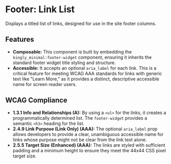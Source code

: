# Footer: Link List

Displays a titled list of links, designed for use in the site footer columns.

## Features

- **Composable:** This component is built by embedding
  the `kingly_minimal:footer-widget` component, ensuring it inherits the
  standard footer widget title styling and structure.
- **Accessible:** It accepts an optional `aria_label` for each link. This is a
  critical feature for meeting WCAG AAA standards for links with generic text
  like "Learn More," as it provides a distinct, descriptive accessible name for
  screen reader users.

## WCAG Compliance

- **1.3.1 Info and Relationships (A):** By using a `<ul>` for the links, it
  creates a programmatically determined list. The `footer-widget` provides a
  semantic `<h3>` heading for the list.
- **2.4.9 Link Purpose (Link Only) (AAA):** The optional `aria_label` prop
  allows developers to provide a clear, unambiguous accessible name for links
  whose purpose might not be clear from the link text alone.
- **2.5.5 Target Size (Enhanced) (AAA):** The links are styled with sufficient
  padding and a minimum height to ensure they meet the 44x44 CSS pixel target
  size.
